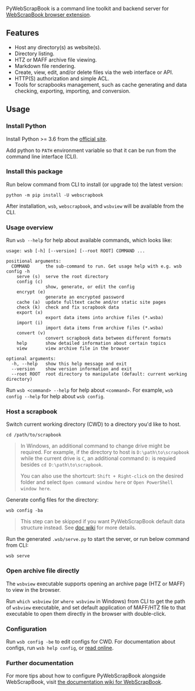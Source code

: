 PyWebScrapBook is a command line toolkit and backend server for
[WebScrapBook browser extension](https://github.com/danny0838/webscrapbook).

## Features
* Host any directory(s) as website(s).
* Directory listing.
* HTZ or MAFF archive file viewing.
* Markdown file rendering.
* Create, view, edit, and/or delete files via the web interface or API.
* HTTP(S) authorization and simple ACL.
* Tools for scrapbooks management, such as cache generating and data checking, exporting, importing, and conversion.

## Usage

### Install Python

Install Python >= 3.6 from the [official site](https://www.python.org).

Add python to `PATH` environment variable so that it can be run from the command line interface (CLI).

### Install this package

Run below command from CLI to install (or upgrade to) the latest version:

    python -m pip install -U webscrapbook

After installation, `wsb`, `webscrapbook`, and `wsbview` will be available from the CLI.

### Usage overview

Run `wsb --help` for help about available commands, which looks like:

    usage: wsb [-h] [--version] [--root ROOT] COMMAND ...

    positional arguments:
      COMMAND      the sub-command to run. Get usage help with e.g. wsb config -h
        serve (s)  serve the root directory
        config (c)
                   show, generate, or edit the config
        encrypt (e)
                   generate an encrypted password
        cache (a)  update fulltext cache and/or static site pages
        check (k)  check and fix scrapbook data
        export (x)
                   export data items into archive files (*.wsba)
        import (i)
                   import data items from archive files (*.wsba)
        convert (v)
                   convert scrapbook data between different formats
        help       show detailed information about certain topics
        view       view archive file in the browser

    optional arguments:
      -h, --help   show this help message and exit
      --version    show version information and exit
      --root ROOT  root directory to manipulate (default: current working directory)

Run `wsb <command> --help` for help about `<command>`. For example, `wsb config --help` for help about `wsb config`.

### Host a scrapbook

Switch current working directory (CWD) to a directory you'd like to host.

    cd /path/to/scrapbook

> In Windows, an additional command to change drive might be required. For example, if the directory to host is `D:\path\to\scrapbook` while the current drive is `C`, an additional command `D:` is requied besides `cd D:\path\to\scrapbook`.
>
> You can also use the shortcurt: `Shift + Right-click` on the desired folder and select `Open command window here` or `Open PowerShell window here`.

Generate config files for the directory:

    wsb config -ba

> This step can be skipped if you want PyWebScrapBook default data structure instead. See [doc wiki](https://github.com/danny0838/webscrapbook/wiki/Backend) for more details.

Run the generated `.wsb/serve.py` to start the server, or run below command from CLI:

    wsb serve

### Open archive file directly

The `wsbview` executable supports opening an archive page (HTZ or MAFF) to view in the browser.

Run `which wsbview` (or `where wsbview` in Windows) from CLI to get the path of `wsbview` executable, and set default application of MAFF/HTZ file to that executable to open them directly in the browser with double-click.

### Configuration

Run `wsb config -be` to edit configs for CWD. For documentation about configs, run `wsb help config`, or [read online](https://github.com/danny0838/PyWebScrapBook/blob/master/webscrapbook/resources/config.md).

### Further documentation

For more tips about how to configure PyWebScrapBook alongside WebScrapBook, visit [the documentation wiki for WebScrapBook](https://github.com/danny0838/webscrapbook/wiki/Backend).
